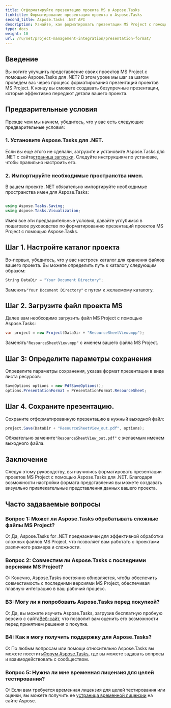 ```yaml
---
title: Отформатируйте презентацию проекта MS в Aspose.Tasks
linktitle: Форматирование презентации проекта в Aspose.Tasks
second_title: Aspose.Tasks .NET API
description: Узнайте, как форматировать презентации MS Project с помощью Aspose.Tasks для .NET. Улучшите визуализацию и передачу деталей проекта без особых усилий.
type: docs
weight: 10
url: /ru/net/project-management-integration/presentation-format/
---
```

## Введение

Вы хотите улучшить представление своих проектов MS Project с помощью Aspose.Tasks для .NET? В этом уроке мы шаг за шагом проведем вас через процесс форматирования презентаций проектов MS Project. К концу вы сможете создавать безупречные презентации, которые эффективно передают детали вашего проекта.

## Предварительные условия

Прежде чем мы начнем, убедитесь, что у вас есть следующие предварительные условия:

### 1. Установите Aspose.Tasks для .NET.

 Если вы еще этого не сделали, загрузите и установите Aspose.Tasks для .NET с сайта[страница загрузки](https://releases.aspose.com/tasks/net/). Следуйте инструкциям по установке, чтобы правильно настроить его.

### 2. Импортируйте необходимые пространства имен.

В вашем проекте .NET обязательно импортируйте необходимые пространства имен для Aspose.Tasks:

```csharp

using Aspose.Tasks.Saving;
using Aspose.Tasks.Visualization;
```

Имея все эти предварительные условия, давайте углубимся в пошаговое руководство по форматированию презентаций проектов MS Project с помощью Aspose.Tasks.

## Шаг 1. Настройте каталог проекта

Во-первых, убедитесь, что у вас настроен каталог для хранения файлов вашего проекта. Вы можете определить путь к каталогу следующим образом:

```csharp
String DataDir = "Your Document Directory";
```

 Заменять`"Your Document Directory"` с путем к желаемому каталогу.

## Шаг 2. Загрузите файл проекта MS

Далее вам необходимо загрузить файл MS Project с помощью Aspose.Tasks:

```csharp
var project = new Project(DataDir + "ResourceSheetView.mpp");
```

 Заменять`"ResourceSheetView.mpp"` с именем вашего файла MS Project.

## Шаг 3: Определите параметры сохранения

Определите параметры сохранения, указав формат презентации в виде листа ресурсов:

```csharp
SaveOptions options = new PdfSaveOptions();
options.PresentationFormat = PresentationFormat.ResourceSheet;
```

## Шаг 4. Сохраните презентацию.

Сохраните отформатированную презентацию в нужный выходной файл:

```csharp
project.Save(DataDir + "ResourceSheetView_out.pdf", options);
```

 Обязательно замените`"ResourceSheetView_out.pdf"` с желаемым именем выходного файла.

## Заключение

Следуя этому руководству, вы научились форматировать презентации проектов MS Project с помощью Aspose.Tasks для .NET. Благодаря возможности настройки формата представления вы можете создавать визуально привлекательные представления данных вашего проекта.

## Часто задаваемые вопросы

### Вопрос 1: Может ли Aspose.Tasks обрабатывать сложные файлы MS Project?
О: Да, Aspose.Tasks for .NET предназначен для эффективной обработки сложных файлов MS Project, что позволяет вам работать с проектами различного размера и сложности.

### Вопрос 2: Совместим ли Aspose.Tasks с последними версиями MS Project?
О: Конечно, Aspose.Tasks постоянно обновляется, чтобы обеспечить совместимость с последними версиями MS Project, обеспечивая плавную интеграцию в ваш рабочий процесс.

### В3: Могу ли я попробовать Aspose.Tasks перед покупкой?
 О: Да, вы можете изучить Aspose.Tasks, загрузив бесплатную пробную версию с сайта[Веб-сайт](https://releases.aspose.com/), что позволит вам оценить его возможности перед принятием решения о покупке.

### В4: Как я могу получить поддержку для Aspose.Tasks?
 О: По любым вопросам или помощи относительно Aspose.Tasks вы можете посетить[Форум Aspose.Tasks](https://forum.aspose.com/c/tasks/15), где вы можете задавать вопросы и взаимодействовать с сообществом.

### Вопрос 5: Нужна ли мне временная лицензия для целей тестирования?
 О: Если вам требуется временная лицензия для целей тестирования или оценки, вы можете получить ее у[страница временной лицензии](https://purchase.aspose.com/temporary-license/) на сайте Aspose.